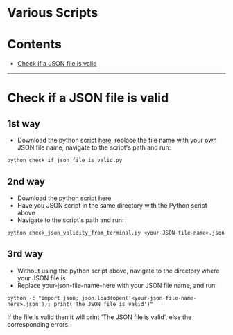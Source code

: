 # Various Scripts


Contents
=======================

* [Check if a JSON file is valid](#check-if-a-json-file-is-valid)


------- 


# Check if a JSON file is valid

## 1st way

* Download the python script [here](https://github.com/dimi-fn/Various-Data-Science-Scripts/blob/main/Various%20Scripts/JSON_validity/check_if_json_file_is_valid.py), replace the file name with your own JSON file name, navigate to the script's path and run: 

```
python check_if_json_file_is_valid.py
```

## 2nd way

* Download the python script [here](https://github.com/dimi-fn/Various-Data-Science-Scripts/blob/main/Various%20Scripts/JSON_validity/check_json_validity_from_terminal.py)
* Have you JSON script in the same directory with the Python script above
* Navigate to the script's path and run:

```
python check_json_validity_from_terminal.py <your-JSON-file-name>.json
```

## 3rd way

* Without using the python script above, navigate to the directory where your JSON file is
* Replace your-json-file-name-here with your JSON file name, and run:

```
python -c "import json; json.load(open('<your-json-file-name-here>.json')); print('The JSON file is valid')"
```
If the file is valid then it will print 'The JSON file is valid', else the corresponding errors.
